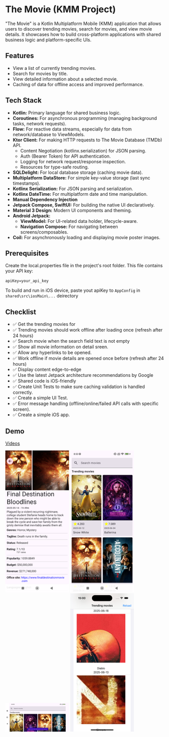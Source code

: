 # The Movie (KMM Project)

"The Movie" is a Kotlin Multiplatform Mobile (KMM) application that allows users to discover trending movies, search for movies, and view movie details. It showcases how to build cross-platform applications with shared business logic and platform-specific UIs.

## Features

- View a list of currently trending movies.
- Search for movies by title.
- View detailed information about a selected movie.
- Caching of data for offline access and improved performance.

## Tech Stack

- **Kotlin:** Primary language for shared business logic.
- **Coroutines:** For asynchronous programming (managing background tasks, network requests).
- **Flow:** For reactive data streams, especially for data from network/database to ViewModels.
- **Ktor Client:** For making HTTP requests to The Movie Database (TMDb) API.
  - Content Negotiation (kotlinx.serialization) for JSON parsing.
  - Auth (Bearer Token) for API authentication.
  - Logging for network request/response inspection.
  - Resources for type-safe routing.
- **SQLDelight:** For local database storage (caching movie data).
- **Multiplatform DataStore:** For simple key-value storage (last sync timestamps).
- **Kotlinx Serialization:** For JSON parsing and serialization.
- **Kotlinx DateTime:** For multiplatform date and time manipulation.
- **Manual Dependency Injection**
- **Jetpack Compose, SwiftUI:** For building the native UI declaratively.
- **Material 3 Design:** Modern UI components and theming.
- **Android Jetpack:**
  - **ViewModel:** For UI-related data holder, lifecycle-aware.
  - **Navigation Compose:** For navigating between screens/composables.
- **Coil:** For asynchronously loading and displaying movie poster images.

## Prerequisites

Create the local.properties file in the project's root folder. This file contains your API key:

```
apiKey=your_api_key
```

To build and run in iOS device, paste yout apiKey to `AppConfig` in `shared\src\iosMain\...` deirectory

## Checklist

- ✅ Get the trending movies for
- ✅ Trending movies should work offline after loading once (refresh after 24 hours)
- ✅ Search movie when the search field text is not empty
- ✅ Show all movie information on detail sreen.
- ✅ Allow any hyperlinks to be opened.
- ✅ Work offline if movie details are opened once before (refresh after 24 hours)
- ✅ Display content edge-to-edge
- ✅ Use the latest Jetpack architecture recommendations by Google
- ✅ Shared code is iOS-friendly
- ✅ Create Unit Tests to make sure caching validation is handled correctly.
- ✅ Create a simple UI Test.
- ✅ Error message handling (offline/online/failed API calls with specific screen).
- ✅ Create a simple iOS app.

## Demo

[Videos](https://www.youtube.com/playlist?list=PLnBRK1vmLxkvYMZd8Gtjd-869IL2A2ROR)

<img src="Screenshot_20250617_085318.png" width="200">
<img src="Screenshot_20250617_085334.png" width="200">
<img src="Screenshot_20250617_085358.png" width="200">
<img src="ios.png" width="200">
